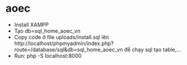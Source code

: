 # aoec
- Install XAMPP
- Tạo db=sql_home_aoec_vn
- Copy code ở file uploads/install.sql lên http://localhost/phpmyadmin/index.php?route=/database/sql&db=sql_home_aoec_vn để chạy sql tạo table,...
- Run: php -S localhost:8000